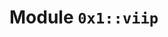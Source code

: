 
<a name="0x1_viip"></a>

# Module `0x1::viip`





<pre><code></code></pre>


[move-book]: https://move-language.github.io/move/introduction.html
